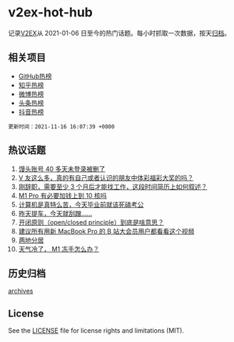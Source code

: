 # v2ex-hot-hub

 记录[V2EX](https://www.v2ex.com/)从 2021-01-06 日至今的热门话题。每小时抓取一次数据，按天[归档](archives)。
 
 ## 相关项目

- [GitHub热榜](https://github.com/lonnyzhang423/github-hot-hub)
- [知乎热榜](https://github.com/lonnyzhang423/zhihu-hot-hub)
- [微博热榜](https://github.com/lonnyzhang423/weibo-hot-hub)
- [头条热榜](https://github.com/lonnyzhang423/toutiao-hot-hub)
- [抖音热榜](https://github.com/lonnyzhang423/douyin-hot-hub)


 `更新时间：2021-11-16 16:07:39 +0800`

## 热议话题

1. [馒头账号 40 多天未登录被删了](https://www.v2ex.com/t/815556)
1. [V 友这么多，真的有自己或者认识的朋友中体彩福彩大奖的吗？](https://www.v2ex.com/t/815685)
1. [刚辞职，需要至少 3 个月后才能找工作，这段时间简历上如何叙述？](https://www.v2ex.com/t/815638)
1. [M1 Pro 有必要加钱上到 10 核吗](https://www.v2ex.com/t/815596)
1. [计算机是真特么苦，今天毕业前就该死磕考公](https://www.v2ex.com/t/815625)
1. [昨天提车，今天就刮蹭……](https://www.v2ex.com/t/815717)
1. [开闭原则（open/closed principle）到底是啥意思？](https://www.v2ex.com/t/815704)
1. [建议所有用新 MacBook Pro 的 B 站大会员用户都看看这个视频](https://www.v2ex.com/t/815582)
1. [两地分居](https://www.v2ex.com/t/815677)
1. [天气冷了， M1 冻手怎么办？](https://www.v2ex.com/t/815733)

## 历史归档

[archives](archives)

## License

See the [LICENSE](LICENSE) file for license rights and limitations (MIT).
